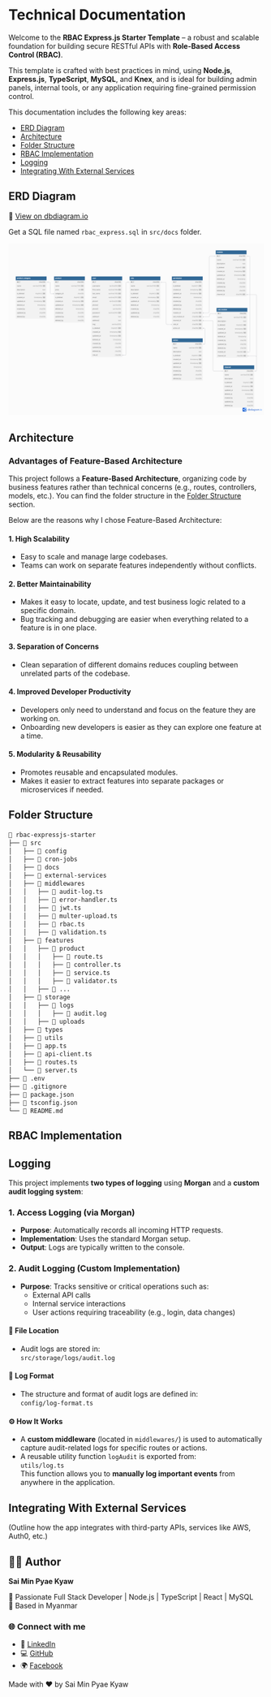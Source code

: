 # Technical Documentation

Welcome to the **RBAC Express.js Starter Template** – a robust and scalable foundation for building secure RESTful APIs with **Role-Based Access Control (RBAC)**.

This template is crafted with best practices in mind, using **Node.js**, **Express.js**, **TypeScript**, **MySQL**, and **Knex**, and is ideal for building admin panels, internal tools, or any application requiring fine-grained permission control.

This documentation includes the following key areas:

- [ERD Diagram](#erd-diagram)
- [Architecture](#architecture)
- [Folder Structure](#folder-structure)
- [RBAC Implementation](#rbac-implementation)
- [Logging](#logging)
- [Integrating With External Services](#integrating-with-external-services)

## ERD Diagram

🔗 [View on dbdiagram.io](https://dbdiagram.io/d/680675261ca52373f5c46e4d)

Get a SQL file named `rbac_express.sql` in `src/docs` folder.

![ERD](./erd.png)

## Architecture

### Advantages of Feature-Based Architecture

This project follows a **Feature-Based Architecture**, organizing code by business features rather than technical concerns (e.g., routes, controllers, models, etc.). You can find the folder structure in the [Folder Structure](#folder-structure) section.

Below are the reasons why I chose Feature-Based Architecture:

#### 1. **High Scalability**

- Easy to scale and manage large codebases.
- Teams can work on separate features independently without conflicts.

#### 2. **Better Maintainability**

- Makes it easy to locate, update, and test business logic related to a specific domain.
- Bug tracking and debugging are easier when everything related to a feature is in one place.

#### 3. **Separation of Concerns**

- Clean separation of different domains reduces coupling between unrelated parts of the codebase.

#### 4. **Improved Developer Productivity**

- Developers only need to understand and focus on the feature they are working on.
- Onboarding new developers is easier as they can explore one feature at a time.

#### 5. **Modularity & Reusability**

- Promotes reusable and encapsulated modules.
- Makes it easier to extract features into separate packages or microservices if needed.

## Folder Structure

```
📁 rbac-expressjs-starter
├── 📁 src
│   ├── 📁 config
│   ├── 📁 cron-jobs
│   ├── 📁 docs
│   ├── 📁 external-services
│   ├── 📁 middlewares
│   │   ├── 📝 audit-log.ts
│   │   ├── 📝 error-handler.ts
│   │   ├── 📝 jwt.ts
│   │   ├── 📝 multer-upload.ts
│   │   ├── 📝 rbac.ts
│   │   ├── 📝 validation.ts
│   ├── 📁 features
│   │   ├── 📁 product
│   │   │   ├── 📝 route.ts
│   │   │   ├── 📝 controller.ts
│   │   │   ├── 📝 service.ts
│   │   │   ├── 📝 validator.ts
│   │   ├── 📁 ...
│   ├── 📁 storage
│   │   ├── 📁 logs
│   │   │   ├── 📝 audit.log
│   │   ├── 📁 uploads
│   ├── 📁 types
│   ├── 📁 utils
│   ├── 📝 app.ts
│   ├── 📝 api-client.ts
│   ├── 📝 routes.ts
│   └── 📝 server.ts
├── 📝 .env
├── 📝 .gitignore
├── 📝 package.json
├── 📝 tsconfig.json
└── 📝 README.md
```

## RBAC Implementation

## Logging

This project implements **two types of logging** using **Morgan** and a **custom audit logging system**:

### 1. Access Logging (via Morgan)

- **Purpose**: Automatically records all incoming HTTP requests.
- **Implementation**: Uses the standard Morgan setup.
- **Output**: Logs are typically written to the console.

### 2. Audit Logging (Custom Implementation)

- **Purpose**: Tracks sensitive or critical operations such as:
  - External API calls
  - Internal service interactions
  - User actions requiring traceability (e.g., login, data changes)

#### 📁 File Location

- Audit logs are stored in:  
  `src/storage/logs/audit.log`

#### 🧾 Log Format

- The structure and format of audit logs are defined in:  
  `config/log-format.ts`

#### ⚙️ How It Works

- A **custom middleware** (located in `middlewares/`) is used to automatically capture audit-related logs for specific routes or actions.
- A reusable utility function `logAudit` is exported from:  
  `utils/log.ts`  
  This function allows you to **manually log important events** from anywhere in the application.

## Integrating With External Services

(Outline how the app integrates with third-party APIs, services like AWS, Auth0, etc.)

## 👨‍💻 Author

**Sai Min Pyae Kyaw**

💼 Passionate Full Stack Developer | Node.js | TypeScript | React | MySQL  
📍 Based in Myanmar

### 🌐 Connect with me

- 💼 [LinkedIn](https://www.linkedin.com/in/sai-min-pyae-kyaw-369005200/)
- 💻 [GitHub](https://github.com/MinPyaeKyaw)
- 🌍 [Facebook](https://www.facebook.com/minpyae.kyaw.73)

Made with ❤️ by Sai Min Pyae Kyaw
